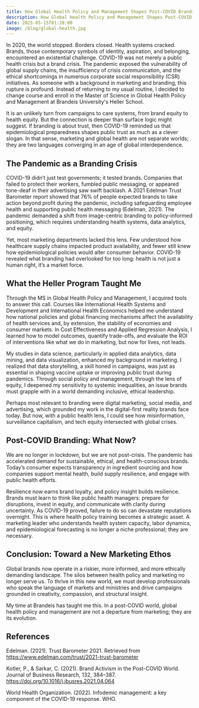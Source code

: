 ```yaml
---
title: How Global Health Policy and Management Shapes Post-COVID Branding
description: How Global Health Policy and Management Shapes Post-COVID Branding
date: 2025-05-15T01:28:00
image: /blog/global-health.jpg
---
```

In 2020, the world stopped. Borders closed. Health systems cracked. Brands, those contemporary symbols of identity, aspiration, and belonging, encountered an existential challenge. COVID-19 was not merely a public health crisis but a brand crisis. The pandemic exposed the vulnerability of global supply chains, the insufficiency of crisis communication, and the ethical shortcomings in numerous corporate social responsibility (CSR) initiatives. As someone with a background in marketing and branding, this rupture is profound. Instead of returning to my usual routine, I decided to change course and enroll in the Master of Science in Global Health Policy and Management at Brandeis University's Heller School.

It is an unlikely turn from campaigns to care systems, from brand equity to health equity. But the connection is deeper than surface logic might suggest. If branding is about trust, then COVID-19 reminded us that epidemiological preparedness shapes public trust as much as a clever slogan. In that sense, marketing and global health are not separate worlds; they are two languages converging in an age of global interdependence.

## The Pandemic as a Branding Crisis

COVID-19 didn’t just test governments; it tested brands. Companies that failed to protect their workers, fumbled public messaging, or appeared tone-deaf in their advertising saw swift backlash. A 2021 Edelman Trust Barometer report showed that 76% of people expected brands to take action beyond profit during the pandemic, including safeguarding employee health and supporting public health messaging (Edelman, 2021). The pandemic demanded a shift from image-centric branding to policy-informed positioning, which requires understanding health systems, data analytics, and equity.

Yet, most marketing departments lacked this lens. Few understood how healthcare supply chains impacted product availability, and fewer still knew how epidemiological policies would alter consumer behavior. COVID-19 revealed what branding had overlooked for too long: health is not just a human right, it’s a market force.

## What the Heller Program Taught Me

Through the MS in Global Health Policy and Management, I acquired tools to answer this call. Courses like International Health Systems and Development and International Health Economics helped me understand how national policies and global financing mechanisms affect the availability of health services and, by extension, the stability of economies and consumer markets. In Cost Effectiveness and Applied Regression Analysis, I learned how to model outcomes, quantify trade-offs, and evaluate the ROI of interventions like what we do in marketing, but now for lives, not leads.

My studies in data science, particularly in applied data analytics, data mining, and data visualization, enhanced my background in marketing. I realized that data storytelling, a skill honed in campaigns, was just as essential in shaping vaccine uptake or improving public trust during pandemics. Through social policy and management, through the lens of equity, I deepened my sensitivity to systemic inequalities, an issue brands must grapple with in a world demanding inclusive, ethical leadership.

Perhaps most relevant to branding were digital marketing, social media, and advertising, which grounded my work in the digital-first reality brands face today. But now, with a public health lens, I could see how misinformation, surveillance capitalism, and tech equity intersected with global crises.

## Post-COVID Branding: What Now?

We are no longer in lockdown, but we are not post-crisis. The pandemic has accelerated demand for sustainable, ethical, and health-conscious brands. Today’s consumer expects transparency in ingredient sourcing and how companies support mental health, build supply resilience, and engage with public health efforts.

Resilience now earns brand loyalty, and policy insight builds resilience. Brands must learn to think like public health managers: prepare for disruptions, invest in equity, and communicate with clarity during uncertainty. As COVID-19 proved, failure to do so can devastate reputations overnight.
This is where health policy training becomes a strategic asset. A marketing leader who understands health system capacity, labor dynamics, and epidemiological forecasting is no longer a niche professional; they are necessary.

## Conclusion: Toward a New Marketing Ethos

Global brands now operate in a riskier, more informed, and more ethically demanding landscape. The silos between health policy and marketing no longer serve us. To thrive in this new world, we must develop professionals who speak the language of markets and ministries and drive campaigns grounded in creativity, compassion, and structural insight.

My time at Brandeis has taught me this. In a post-COVID world, global health policy and management are not a departure from marketing; they are its evolution.

## References

Edelman. (2021). Trust Barometer 2021. Retrieved from https://www.edelman.com/trust/2021-trust-barometer

Kotler, P., & Sarkar, C. (2021). Brand Activism in the Post-COVID World. Journal of Business Research, 132, 384–387. https://doi.org/10.1016/j.jbusres.2021.04.064

World Health Organization. (2022). Infodemic management: a key component of the COVID-19 response. WHO.
